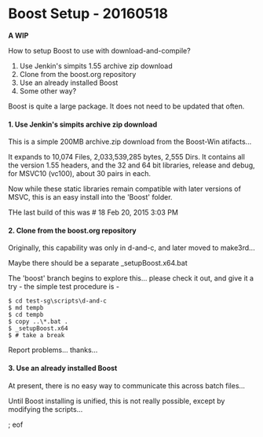 # Boost Setup - 20160518

**A WIP**

How to setup Boost to use with download-and-compile?

 1. Use Jenkin's simpits 1.55 archive zip download
 2. Clone from the boost.org repository
 3. Use an already installed Boost
 4. Some other way?
 
Boost is quite a large package. It does not need to be updated that often.

#### 1. Use Jenkin's simpits archive zip download

This is a simple 200MB archive.zip download from the Boost-Win atifacts...

It expands to 10,074 Files,  2,033,539,285 bytes, 2,555 Dirs. It contains all the version 1.55 headers, and the 32 and 64 bit libraries, release and debug, for MSVC10 (vc100), about 30 pairs in each.

Now while these static libraries remain compatible with later versions of MSVC, this is an easy install into the 'Boost' folder.

THe last build of this was # 18 Feb 20, 2015 3:03 PM

#### 2. Clone from the boost.org repository

Originally, this capability was only in d-and-c, and later moved to make3rd...

Maybe there should be a separate _setupBoost.x64.bat

The 'boost' branch begins to explore this... please check it out, and give it a try - the simple test procedure is -

````
$ cd test-sg\scripts\d-and-c
$ md tempb
$ cd tempb
$ copy ..\*.bat .
$ _setupBoost.x64
$ # take a break
````

Report problems... thanks...

#### 3. Use an already installed Boost

At present, there is no easy way to communicate this across batch files...

Until Boost installing is unified, this is not really possible, except by modifying the scripts...

; eof
